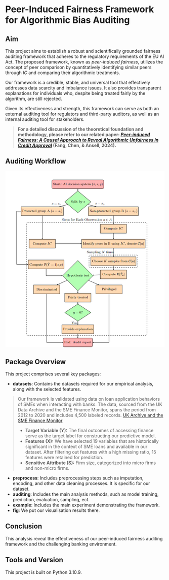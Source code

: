 # Peer-Induced Fairness Framework for Algorithmic Bias Auditing

## Aim

This project aims to establish a robust and scientifically grounded fairness auditing framework that adheres to the regulatory requirements of the EU AI Act. The proposed framework, known as *peer-induced fairness*, utilizes the concept of peer comparison by quantitatively identifying similar peers through $IC$ and comparing their algorithmic treatments.

Our framework is a credible, stable, and universal tool that effectively addresses data scarcity and imbalance issues. It also provides transparent explanations for individuals who, despite being treated fairly by the algorithm, are still rejected.

Given its effectiveness and strength, this framework can serve as both an external auditing tool for regulators and third-party auditors, as well as an internal auditing tool for stakeholders.


> **For a detailed discussion of the theoretical foundation and methodology, please refer to our related paper: [*Peer-induced Fairness: A Causal Approach to Reveal Algorithmic Unfairness in Credit Approval*](https://arxiv.org/abs/2408.02558) (Fang, Chen, & Ansell, 2024).**

## Auditing Workflow

![workflow](auditing_workflow.png)


## Package Overview

This project comprises several key packages:

- **datasets**: Contains the datasets required for our empirical analysis, along with the selected features.

> Our framework is validated using data on loan application behaviors of SMEs when interacting with banks. The data, sourced from the UK Data Archive and the SME Finance Monitor, spans the period from 2012 to 2020 and includes 4,500 labeled records.
[UK Archive and the SME Finance Monitor](https://beta.ukdataservice.ac.uk/datacatalogue/studies/study?id=6888)
> - **Target Variable (Y):** The final outcomes of accessing finance serve as the target label for constructing our predictive model.
> - **Features (X):** We have selected 19 variables that are historically significant in the context of SME loans and available in our dataset. After filtering out features with a high missing ratio, 15 features were retained for prediction.
> - **Sensitive Attribute (S):** Firm size, categorized into micro firms and non-micro firms.
- **preprocess**: Includes preprocessing steps such as imputation, encoding, and other data cleaning processes. It is specific for our dataset.
- **auditing**: Includes the main analysis methods, such as model training, prediction, evaluation, sampling, ect.
- **example**: Includes the main experiment demonstrating the framework.
- **fig**: We put our visualisation results there.


## Conclusion

This analysis reveal the effectiveness of our peer-induced fairness auditing framework and the challenging banking environment. 



## Tools and Version

This project is built on Python 3.10.9.

